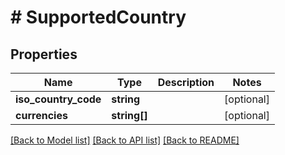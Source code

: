 # # SupportedCountry

## Properties

Name | Type | Description | Notes
------------ | ------------- | ------------- | -------------
**iso_country_code** | **string** |  | [optional] 
**currencies** | **string[]** |  | [optional] 

[[Back to Model list]](../../README.md#documentation-for-models) [[Back to API list]](../../README.md#documentation-for-api-endpoints) [[Back to README]](../../README.md)



